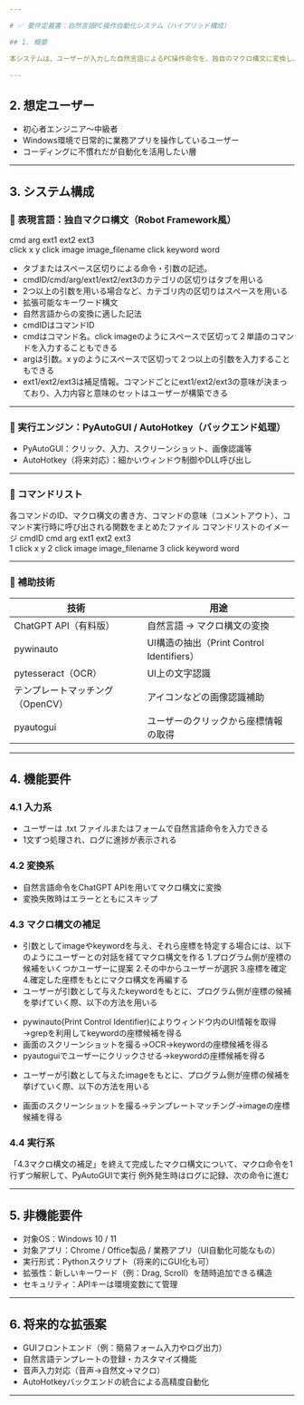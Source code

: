 ```yaml
---

# ✅ 要件定義書：自然言語PC操作自動化システム（ハイブリッド構成）

## 1. 概要

本システムは、ユーザーが入力した自然言語によるPC操作命令を、独自のマクロ構文に変換し、PyAutoGUIやAutoHotkeyなどを使って実行する自動化システムである。自然言語の解析にはChatGPT（API経由）を利用し、Windows環境における業務オペレーションの自動化を目的とする。

---
```


## 2. 想定ユーザー

* 初心者エンジニア〜中級者
* Windows環境で日常的に業務アプリを操作しているユーザー
* コーディングに不慣れだが自動化を活用したい層

---

## 3. システム構成

### 🔹 表現言語：独自マクロ構文（Robot Framework風）

cmd	arg	ext1	ext2	ext3	
click	x y
click image	image_filename
click keyword	word


* タブまたはスペース区切りによる命令・引数の記述。
* cmdID/cmd/arg/ext1/ext2/ext3のカテゴリの区切りはタブを用いる
* 2つ以上の引数を用いる場合など、カテゴリ内の区切りはスペースを用いる
* 拡張可能なキーワード構文
* 自然言語からの変換に適した記法
* cmdIDはコマンドID
* cmdはコマンド名。click imageのようにスペースで区切って２単語のコマンドを入力することもできる
* argは引数。x yのようにスペースで区切って２つ以上の引数を入力することもできる
* ext1/ext2/ext3は補足情報。コマンドごとにext1/ext2/ext3の意味が決まっており、入力内容と意味のセットはユーザーが構築できる

---

### 🔹 実行エンジン：PyAutoGUI / AutoHotkey（バックエンド処理）

* PyAutoGUI：クリック、入力、スクリーンショット、画像認識等
* AutoHotkey（将来対応）：細かいウィンドウ制御やDLL呼び出し

---

### 🔹 コマンドリスト
各コマンドのID、マクロ構文の書き方、コマンドの意味（コメントアウト）、コマンド実行時に呼び出される関数をまとめたファイル
コマンドリストのイメージ
cmdID	cmd	arg	ext1	ext2	ext3	
1	click	x y
2	click image	image_filename
3	click keyword	word

---


### 🔹 補助技術

| 技術                  | 用途                                 |
| ------------------- | ---------------------------------- |
| ChatGPT API（有料版）    | 自然言語 → マクロ構文の変換                    |
| pywinauto           | UI構造の抽出（Print Control Identifiers） |
| pytesseract（OCR）    | UI上の文字認識                           |
| テンプレートマッチング（OpenCV） | アイコンなどの画像認識補助  
| pyautogui           | ユーザーのクリックから座標情報の取得　　|

---

## 4. 機能要件

### 4.1 入力系

* ユーザーは .txt ファイルまたはフォームで自然言語命令を入力できる
* 1文ずつ処理され、ログに進捗が表示される

### 4.2 変換系

* 自然言語命令をChatGPT APIを用いてマクロ構文に変換
* 変換失敗時はエラーとともにスキップ


### 4.3 マクロ構文の補足
* 引数としてimageやkeywordを与え、それら座標を特定する場合には、以下のようにユーザーとの対話を経てマクロ構文を作る
 1.プログラム側が座標の候補をいくつかユーザーに提案
 2.その中からユーザーが選択
 3.座標を確定
 4.確定した座標をもとにマクロ構文を再編する
* ユーザーが引数として与えたkeywordをもとに、プログラム側が座標の候補を挙げていく際、以下の方法を用いる
 - pywinauto(Print Control Identifier)によりウィンドウ内のUI情報を取得→grepを利用してkeywordの座標候補を得る
 - 画面のスクリーンショットを撮る→OCR→keywordの座標候補を得る
 - pyautoguiでユーザーにクリックさせる→keywordの座標候補を得る
* ユーザーが引数として与えたimageをもとに、プログラム側が座標の候補を挙げていく際、以下の方法を用いる
 - 画面のスクリーンショットを撮る→テンプレートマッチング→imageの座標候補を得る


### 4.4 実行系
「4.3マクロ構文の補足」を終えて完成したマクロ構文について、マクロ命令を1行ずつ解釈して、PyAutoGUIで実行
例外発生時はログに記録、次の命令に進む

---

## 5. 非機能要件

* 対象OS：Windows 10 / 11
* 対象アプリ：Chrome / Office製品 / 業務アプリ（UI自動化可能なもの）
* 実行形式：Pythonスクリプト（将来的にGUI化も可）
* 拡張性：新しいキーワード（例：Drag, Scroll）を随時追加できる構造
* セキュリティ：APIキーは環境変数にて管理

---

## 6. 将来的な拡張案

* GUIフロントエンド（例：簡易フォーム入力やログ出力）
* 自然言語テンプレートの登録・カスタマイズ機能
* 音声入力対応（音声→自然文→マクロ）
* AutoHotkeyバックエンドの統合による高精度自動化

---